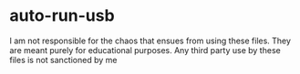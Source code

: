 # auto-run-usb

I am not responsible for the chaos that ensues from using these files.  They are meant purely for educational purposes.  Any third party use by these files is not sanctioned by me
